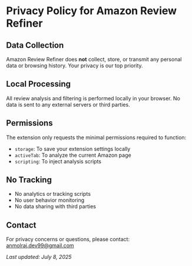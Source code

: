 # Privacy Policy for Amazon Review Refiner

## Data Collection
Amazon Review Refiner does **not** collect, store, or transmit any personal data or browsing history. Your privacy is our top priority.

## Local Processing
All review analysis and filtering is performed locally in your browser. No data is sent to any external servers or third parties.

## Permissions
The extension only requests the minimal permissions required to function:
- `storage`: To save your extension settings locally
- `activeTab`: To analyze the current Amazon page
- `scripting`: To inject analysis scripts

## No Tracking
- No analytics or tracking scripts
- No user behavior monitoring
- No data sharing with third parties

## Contact
For privacy concerns or questions, please contact: anmolraj.dev99@gmail.com 

_Last updated: July 8, 2025_ 